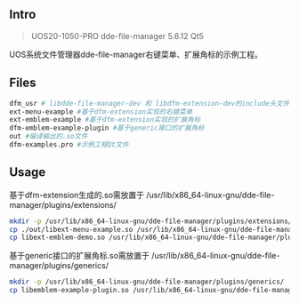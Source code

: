 ## Intro

> UOS20-1050-PRO
> dde-file-manager 5.6.12
> Qt5

UOS系统文件管理器dde-file-manager右键菜单、扩展角标的示例工程。

## Files

```bash
dfm_usr # libdde-file-manager-dev 和 libdfm-extension-dev的include头文件
ext-menu-example #基于dfm-extension实现的右键菜单
ext-emblem-example #基于dfm-extension实现的扩展角标
dfm-emblem-example-plugin #基于generic接口的扩展角标
out #编译输出的.so文件
dfm-examples.pro #示例工程Qt文件 
```

## Usage

基于dfm-extension生成的.so需放置于 /usr/lib/x86_64-linux-gnu/dde-file-manager/plugins/extensions/

```bash
mkdir -p /usr/lib/x86_64-linux-gnu/dde-file-manager/plugins/extensions/
cp ./out/libext-menu-example.so /usr/lib/x86_64-linux-gnu/dde-file-manager/plugins/extensions/
cp libext-emblem-demo.so /usr/lib/x86_64-linux-gnu/dde-file-manager/plugins/extensions/
```

基于generic接口的扩展角标.so需放置于 /usr/lib/x86_64-linux-gnu/dde-file-manager/plugins/generics/

```bash
mkdir -p /usr/lib/x86_64-linux-gnu/dde-file-manager/plugins/generics/
cp libemblem-example-plugin.so /usr/lib/x86_64-linux-gnu/dde-file-manager/plugins/generics/
```
